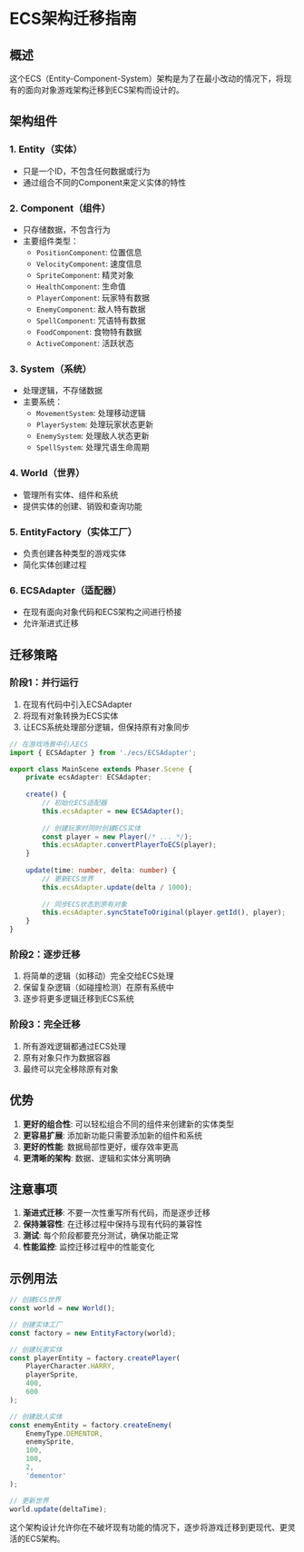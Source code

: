 # ECS架构迁移指南

## 概述

这个ECS（Entity-Component-System）架构是为了在最小改动的情况下，将现有的面向对象游戏架构迁移到ECS架构而设计的。

## 架构组件

### 1. Entity（实体）
- 只是一个ID，不包含任何数据或行为
- 通过组合不同的Component来定义实体的特性

### 2. Component（组件）
- 只存储数据，不包含行为
- 主要组件类型：
  - `PositionComponent`: 位置信息
  - `VelocityComponent`: 速度信息
  - `SpriteComponent`: 精灵对象
  - `HealthComponent`: 生命值
  - `PlayerComponent`: 玩家特有数据
  - `EnemyComponent`: 敌人特有数据
  - `SpellComponent`: 咒语特有数据
  - `FoodComponent`: 食物特有数据
  - `ActiveComponent`: 活跃状态

### 3. System（系统）
- 处理逻辑，不存储数据
- 主要系统：
  - `MovementSystem`: 处理移动逻辑
  - `PlayerSystem`: 处理玩家状态更新
  - `EnemySystem`: 处理敌人状态更新
  - `SpellSystem`: 处理咒语生命周期

### 4. World（世界）
- 管理所有实体、组件和系统
- 提供实体的创建、销毁和查询功能

### 5. EntityFactory（实体工厂）
- 负责创建各种类型的游戏实体
- 简化实体创建过程

### 6. ECSAdapter（适配器）
- 在现有面向对象代码和ECS架构之间进行桥接
- 允许渐进式迁移

## 迁移策略

### 阶段1：并行运行
1. 在现有代码中引入ECSAdapter
2. 将现有对象转换为ECS实体
3. 让ECS系统处理部分逻辑，但保持原有对象同步

```typescript
// 在游戏场景中引入ECS
import { ECSAdapter } from './ecs/ECSAdapter';

export class MainScene extends Phaser.Scene {
    private ecsAdapter: ECSAdapter;
    
    create() {
        // 初始化ECS适配器
        this.ecsAdapter = new ECSAdapter();
        
        // 创建玩家时同时创建ECS实体
        const player = new Player(/* ... */);
        this.ecsAdapter.convertPlayerToECS(player);
    }
    
    update(time: number, delta: number) {
        // 更新ECS世界
        this.ecsAdapter.update(delta / 1000);
        
        // 同步ECS状态到原有对象
        this.ecsAdapter.syncStateToOriginal(player.getId(), player);
    }
}
```

### 阶段2：逐步迁移
1. 将简单的逻辑（如移动）完全交给ECS处理
2. 保留复杂逻辑（如碰撞检测）在原有系统中
3. 逐步将更多逻辑迁移到ECS系统

### 阶段3：完全迁移
1. 所有游戏逻辑都通过ECS处理
2. 原有对象只作为数据容器
3. 最终可以完全移除原有对象

## 优势

1. **更好的组合性**: 可以轻松组合不同的组件来创建新的实体类型
2. **更容易扩展**: 添加新功能只需要添加新的组件和系统
3. **更好的性能**: 数据局部性更好，缓存效率更高
4. **更清晰的架构**: 数据、逻辑和实体分离明确

## 注意事项

1. **渐进式迁移**: 不要一次性重写所有代码，而是逐步迁移
2. **保持兼容性**: 在迁移过程中保持与现有代码的兼容性
3. **测试**: 每个阶段都要充分测试，确保功能正常
4. **性能监控**: 监控迁移过程中的性能变化

## 示例用法

```typescript
// 创建ECS世界
const world = new World();

// 创建实体工厂
const factory = new EntityFactory(world);

// 创建玩家实体
const playerEntity = factory.createPlayer(
    PlayerCharacter.HARRY,
    playerSprite,
    400,
    600
);

// 创建敌人实体
const enemyEntity = factory.createEnemy(
    EnemyType.DEMENTOR,
    enemySprite,
    100,
    100,
    2,
    'dementor'
);

// 更新世界
world.update(deltaTime);
```

这个架构设计允许你在不破坏现有功能的情况下，逐步将游戏迁移到更现代、更灵活的ECS架构。 